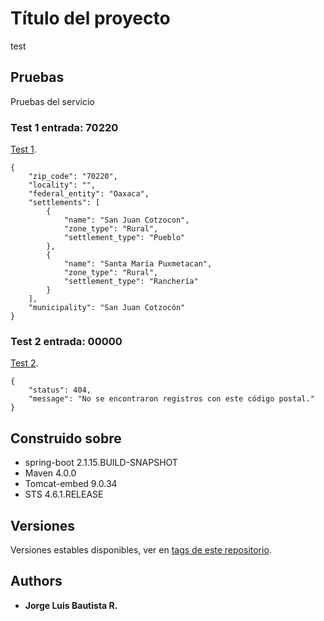 # Título del proyecto

test

## Pruebas

Pruebas del servicio

### Test 1 entrada: 70220

[Test 1](https://8080-dot-12380911-dot-devshell.appspot.com/zip-codes/70220).

```
{
    "zip_code": "70220",
    "locality": "",
    "federal_entity": "Oaxaca",
    "settlements": [
        {
            "name": "San Juan Cotzocon",
            "zone_type": "Rural",
            "settlement_type": "Pueblo"
        },
        {
            "name": "Santa María Puxmetacan",
            "zone_type": "Rural",
            "settlement_type": "Ranchería"
        }
    ],
    "municipality": "San Juan Cotzocón"
}
```
### Test 2 entrada: 00000

[Test 2](https://test-code-278204.uc.r.appspot.com/zip-codes/00000).

```
{
    "status": 404,
    "message": "No se encontraron registros con este código postal."
}
```

## Construido sobre

* spring-boot 2.1.15.BUILD-SNAPSHOT
* Maven 4.0.0
* Tomcat-embed 9.0.34
* STS 4.6.1.RELEASE

## Versiones

Versiones estables disponibles, ver en [tags de este repositorio](https://github.com/jorgeluis128-jlbr/coding-challenge/tags).

## Authors

* **Jorge Luis Bautista R.**
